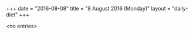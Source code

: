 +++
date = "2016-08-08"
title = "8 August 2016 (Monday)"
layout = "daily-diet"
+++


\<no entries\>

